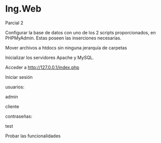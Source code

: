# Ing.Web
Parcial 2

Configurar la base de datos con uno de los 2 scripts proporcionados, en PHPMyAdmin. Estas poseen las inserciones necesarias.

Mover archivos a htdocs sin ninguna jerarquía de carpetas

Inicializar los servidores Apache y MySQL.

Acceder a http://127.0.0.1/index.php

Iniciar sesión

usuarios: 

admin

cliente

contraseñas:

test

Probar las funcionalidades
